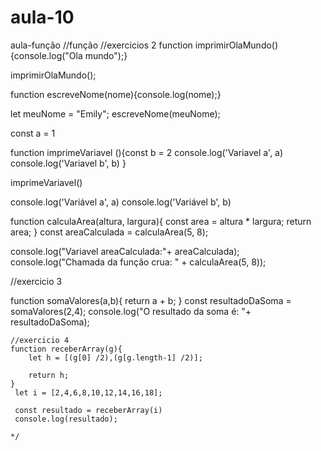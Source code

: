 # aula-10
aula-função
//função
//exercicios 2
 function imprimirOlaMundo(){console.log("Ola mundo");}

 imprimirOlaMundo();

 function escreveNome(nome){console.log(nome);}

 let meuNome = "Emily";
 escreveNome(meuNome);
 

 const a = 1

 function imprimeVariavel (){const b = 2
    console.log('Variavel a', a)
    console.log('Variavel b', b)
}

imprimeVariavel()

console.log('Variável a', a)
console.log('Variável b', b)


function calculaArea(altura, largura){
    const area = altura * largura;
    return area;
}
const areaCalculada = calculaArea(5, 8);

console.log("Variavel areaCalculada:"+
    areaCalculada);
console.log("Chamada da função crua: " +
    calculaArea(5, 8));

//exercicio 3

function somaValores(a,b){
     return a + b;
}
const resultadoDaSoma  = somaValores(2,4);
console.log("O resultado da soma é: "+
    resultadoDaSoma);

    //exercicio 4
    function receberArray(g){
        let h = [(g[0] /2),(g[g.length-1] /2)];

        return h;
    }
     let i = [2,4,6,8,10,12,14,16,18];

     const resultado = receberArray(i)
     console.log(resultado);
    
    */
